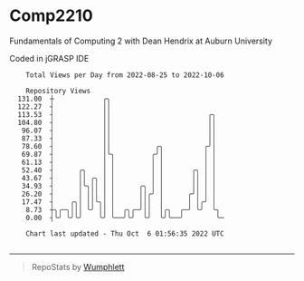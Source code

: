 # Comp2210
Fundamentals of Computing 2 with Dean Hendrix at Auburn University

Coded in jGRASP IDE

```
    Total Views per Day from 2022-08-25 to 2022-10-06

    Repository Views
  131.00  ┼            ╭╮
  122.27  ┤            ││
  113.53  ┤            ││                        ╭╮
  104.80  ┤            ││                        ││
   96.07  ┤            ││                        ││
   87.33  ┤            ││                        ││
   78.60  ┤            ││           ╭╮          ╭╯│
   69.87  ┤            │╰╮         ╭╯│          │ │
   61.13  ┤            │ │         │ │          │ │
   52.40  ┤      ╭╮    │ │         │ │       ╭╮ │ │
   43.67  ┤      ││ ╭╮ │ │         │ │       ││ │ │
   34.93  ┤      │╰╮││ │ │      ╭╮ │ │       ││ │ │
   26.20  ┤      │ │││ │ │      ││╭╯ │      ╭╯│ │ │
   17.47  ┤    ╭╮│ ││╰╮│ │      │││  │      │ │╭╯ │
    8.73  ┼╮╭─╮│││ ╰╯ ││ │  ╭╮╭─╯││  │╭╮  ╭─╯ ╰╯  ╰╮
    0.00  ┤╰╯ ╰╯╰╯    ╰╯ ╰──╯╰╯  ╰╯  ╰╯╰──╯        ╰─

    Chart last updated - Thu Oct  6 01:56:35 2022 UTC
    
```

---

> RepoStats by [Wumphlett](https://github.com/Wumphlett)
